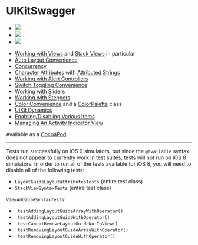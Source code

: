UIKitSwagger
============


* ![](https://img.shields.io/badge/platform-_iOS_8,_9-lightgrey.svg?style=flat-square)
* ![](https://img.shields.io/badge/language-Swift_2.2-orange.svg?style=flat-square)
* ![](https://img.shields.io/badge/version-0.8.0-green.svg?style=flat-square)


 - [Working with Views](Docs/Views.md) and [Stack Views](Docs/StackViews.md) in particular
 - [Auto Layout Convenience](Docs/AutoLayout.md)
 - [Concurrency](Docs/Concurrency.md)
 - [Character Attributes](Docs/CharacterAttributes.md) with [Attributed Strings](Docs/AttributedStrings.md)
 - [Working with Alert Controllers](Docs/Alerts.md)
 - [Switch Toggling Convenience](Docs/Switch.md)
 - [Working with Sliders](Docs/Slider.md)
 - [Working with Steppers](Docs/Stepper.md)
 - [Color Convenience](Docs/Color.md) and a [ColorPalette](Docs/ColorPalette.md) class
 - [UIKit Dynamics](Docs/Dynamics.md)
 - [Enabling/Disabling Various Items](Docs/EnableDisable.md)
 - [Managing An Activity Indicator View](Docs/SpinnerStateManager.md)


Available as a [CocoaPod](http://cocoapods.org)

---

Tests run successfully on iOS 9 simulators, but since the `@available` syntax does not appear to currently work in test suites, tests will not run on iOS 8 simulators.  In order to run all of the tests available for iOS 8, you will need to disable all of the following tests:

- `LayoutGuideLayoutAttributesTests` (entire test class)
- `StackViewSyntaxTests` (entire test class)

`ViewAddableSyntaxTests`:

- `.testAddingLayoutGuideArrayWithOperator()`
- `.testAddingLayoutGuideWithOperator()`
- `.testCannotRemoveLayoutGuideNotInView()`
- `.testRemovingLayoutGuideArrayWithOperator()`
- `.testRemovingLayoutGuideWithOperator()`
